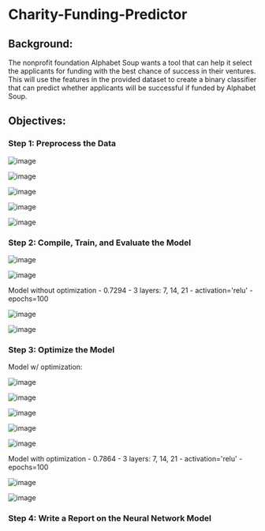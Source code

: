 # Charity-Funding-Predictor

## Background:

The nonprofit foundation Alphabet Soup wants a tool that can help it select the applicants for funding with the best chance of success in their ventures. This will use the features in the provided dataset to create a binary classifier that can predict whether applicants will be successful if funded by Alphabet Soup.

## Objectives:

### Step 1: Preprocess the Data


![image](https://user-images.githubusercontent.com/100891182/183798944-8c6a18ac-6d13-4710-90ce-d90e4cba0803.png)


![image](https://user-images.githubusercontent.com/100891182/183799130-024391da-95b8-4b62-b308-10ea7955f886.png)


![image](https://user-images.githubusercontent.com/100891182/183799216-56d5110f-5a2d-481e-b0e3-7398aa2efb8b.png)


![image](https://user-images.githubusercontent.com/100891182/183799278-38ea592a-0688-4600-862c-3c630cc1575a.png)


![image](https://user-images.githubusercontent.com/100891182/183799388-0f9b42b4-01b2-44b1-be0e-611334e4d4b0.png)



### Step 2: Compile, Train, and Evaluate the Model


![image](https://user-images.githubusercontent.com/100891182/183799451-76d41768-60c4-4c56-9370-306eca4e9a6b.png)


![image](https://user-images.githubusercontent.com/100891182/185620261-4f5f4f08-4cf1-473a-a365-968736ab5a56.png)



Model without optimization - 0.7294 - 3 layers: 7, 14, 21 - activation='relu' - epochs=100


![image](https://user-images.githubusercontent.com/100891182/185620077-8c687a82-8f07-4085-80c6-601ae5a237af.png)


![image](https://user-images.githubusercontent.com/100891182/185620098-5d3f4561-da23-4461-a67b-2cd7ae302573.png)



### Step 3: Optimize the Model

Model w/ optimization:

![image](https://user-images.githubusercontent.com/100891182/184696002-659f1c82-0a65-4269-b2c6-3def9cbb5d99.png)


![image](https://user-images.githubusercontent.com/100891182/184696067-d7b3eaea-7e11-408b-a07e-6fe18bc05be6.png)


![image](https://user-images.githubusercontent.com/100891182/184696146-09c27fed-0a2d-4464-9669-5b2d31555e89.png)


![image](https://user-images.githubusercontent.com/100891182/184696198-b318bd68-e3eb-435f-9b48-a5ddfcd2d710.png)


![image](https://user-images.githubusercontent.com/100891182/184696233-5be61ef9-5020-4da6-8116-a5be6fcbbc54.png)



Model with optimization - 0.7864 - 3 layers: 7, 14, 21 - activation='relu' - epochs=100


![image](https://user-images.githubusercontent.com/100891182/185622150-87f94c4e-cd88-4f46-bb6c-adbe010c25f6.png)


![image](https://user-images.githubusercontent.com/100891182/185622177-436e9aa5-7f26-4d96-a2b1-7e5de04ca572.png)



### Step 4: Write a Report on the Neural Network Model








